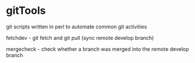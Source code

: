 gitTools
========
git scripts written in perl to automate common git activities

fetchdev   - git fetch and git pull (sync remote develop branch)

mergecheck - check whether a branch was merged into the remote develop branch
